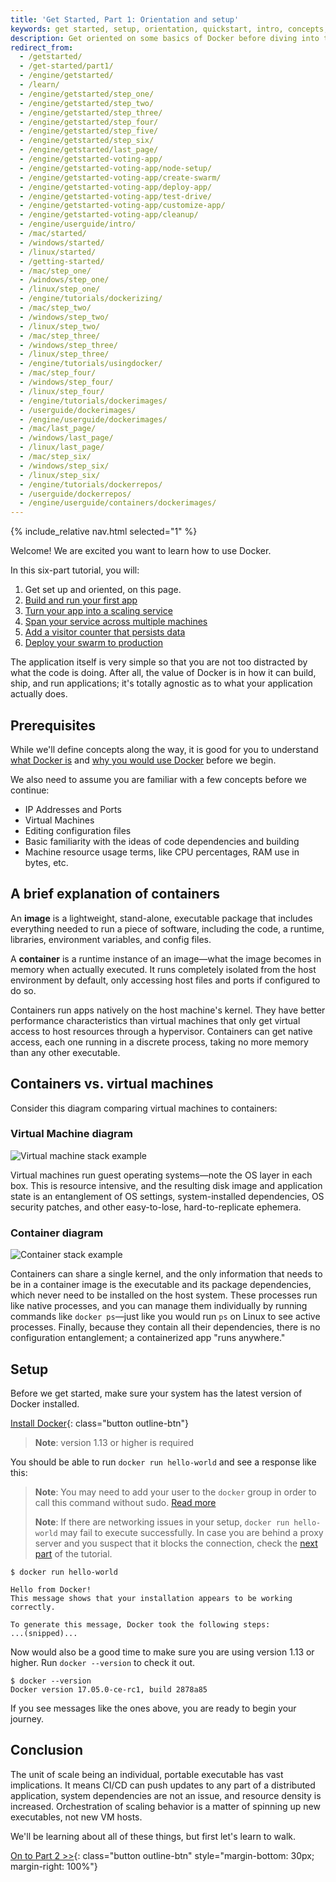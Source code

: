 ```yaml
---
title: 'Get Started, Part 1: Orientation and setup'
keywords: get started, setup, orientation, quickstart, intro, concepts, containers
description: Get oriented on some basics of Docker before diving into the walkthrough.
redirect_from:
  - /getstarted/
  - /get-started/part1/
  - /engine/getstarted/
  - /learn/
  - /engine/getstarted/step_one/
  - /engine/getstarted/step_two/
  - /engine/getstarted/step_three/
  - /engine/getstarted/step_four/
  - /engine/getstarted/step_five/
  - /engine/getstarted/step_six/
  - /engine/getstarted/last_page/
  - /engine/getstarted-voting-app/
  - /engine/getstarted-voting-app/node-setup/
  - /engine/getstarted-voting-app/create-swarm/
  - /engine/getstarted-voting-app/deploy-app/
  - /engine/getstarted-voting-app/test-drive/
  - /engine/getstarted-voting-app/customize-app/
  - /engine/getstarted-voting-app/cleanup/
  - /engine/userguide/intro/
  - /mac/started/
  - /windows/started/
  - /linux/started/
  - /getting-started/
  - /mac/step_one/
  - /windows/step_one/
  - /linux/step_one/
  - /engine/tutorials/dockerizing/
  - /mac/step_two/
  - /windows/step_two/
  - /linux/step_two/
  - /mac/step_three/
  - /windows/step_three/
  - /linux/step_three/
  - /engine/tutorials/usingdocker/
  - /mac/step_four/
  - /windows/step_four/
  - /linux/step_four/
  - /engine/tutorials/dockerimages/
  - /userguide/dockerimages/
  - /engine/userguide/dockerimages/
  - /mac/last_page/
  - /windows/last_page/
  - /linux/last_page/
  - /mac/step_six/
  - /windows/step_six/
  - /linux/step_six/
  - /engine/tutorials/dockerrepos/
  - /userguide/dockerrepos/
  - /engine/userguide/containers/dockerimages/
---
```

{% include_relative nav.html selected="1" %}

Welcome! We are excited you want to learn how to use Docker.

In this six-part tutorial, you will:

1. Get set up and oriented, on this page.
2. [Build and run your first app](part2.md)
3. [Turn your app into a scaling service](part3.md)
4. [Span your service across multiple machines](part4.md)
5. [Add a visitor counter that persists data](part5.md)
6. [Deploy your swarm to production](part6.md)

The application itself is very simple so that you are not too distracted by what the code is doing. After all, the value of Docker is in how it can build, ship, and run applications; it's totally agnostic as to what your application actually does.

## Prerequisites

While we'll define concepts along the way, it is good for you to understand [what Docker is](https://www.docker.com/what-docker) and [why you would use Docker](https://www.docker.com/use-cases) before we begin.

We also need to assume you are familiar with a few concepts before we continue:

- IP Addresses and Ports
- Virtual Machines
- Editing configuration files
- Basic familiarity with the ideas of code dependencies and building
- Machine resource usage terms, like CPU percentages, RAM use in bytes, etc.

## A brief explanation of containers

An **image** is a lightweight, stand-alone, executable package that includes everything needed to run a piece of software, including the code, a runtime, libraries, environment variables, and config files.

A **container** is a runtime instance of an image&#8212;what the image becomes in memory when actually executed. It runs completely isolated from the host environment by default, only accessing host files and ports if configured to do so.

Containers run apps natively on the host machine's kernel. They have better performance characteristics than virtual machines that only get virtual access to host resources through a hypervisor. Containers can get native access, each one running in a discrete process, taking no more memory than any other executable.

## Containers vs. virtual machines

Consider this diagram comparing virtual machines to containers:

### Virtual Machine diagram

![Virtual machine stack example](https://www.docker.com/sites/default/files/VM%402x.png)

Virtual machines run guest operating systems&#8212;note the OS layer in each box. This is resource intensive, and the resulting disk image and application state is an entanglement of OS settings, system-installed dependencies, OS security patches, and other easy-to-lose, hard-to-replicate ephemera.

### Container diagram

![Container stack example](https://www.docker.com/sites/default/files/Container%402x.png)

Containers can share a single kernel, and the only information that needs to be in a container image is the executable and its package dependencies, which never need to be installed on the host system. These processes run like native processes, and you can manage them individually by running commands like `docker
ps`&#8212;just like you would run `ps` on Linux to see active processes. Finally, because they contain all their dependencies, there is no configuration entanglement; a containerized app "runs anywhere."

## Setup

Before we get started, make sure your system has the latest version of Docker installed.

[Install Docker](/engine/installation/index.md){: class="button outline-btn"}

<div style="clear:left"></div>

> **Note**: version 1.13 or higher is required

You should be able to run `docker run hello-world` and see a response like this:

> **Note**: You may need to add your user to the `docker` group in order to call this command without sudo. [Read more](https://docs.docker.com/engine/installation/linux/linux-postinstall/)
> 
> **Note**: If there are networking issues in your setup, `docker run hello-world` may fail to execute successfully. In case you are behind a proxy server and you suspect that it blocks the connection, check the [next part](https://docs.docker.com/get-started/part2/) of the tutorial.

```shell
$ docker run hello-world

Hello from Docker!
This message shows that your installation appears to be working correctly.

To generate this message, Docker took the following steps:
...(snipped)...
```

Now would also be a good time to make sure you are using version 1.13 or higher. Run `docker --version` to check it out.

```shell
$ docker --version
Docker version 17.05.0-ce-rc1, build 2878a85
```

If you see messages like the ones above, you are ready to begin your journey.

## Conclusion

The unit of scale being an individual, portable executable has vast implications. It means CI/CD can push updates to any part of a distributed application, system dependencies are not an issue, and resource density is increased. Orchestration of scaling behavior is a matter of spinning up new executables, not new VM hosts.

We'll be learning about all of these things, but first let's learn to walk.

[On to Part 2 >>](part2.md){: class="button outline-btn" style="margin-bottom: 30px; margin-right: 100%"}